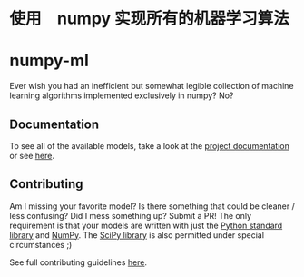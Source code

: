 # 使用　numpy 实现所有的机器学习算法

# numpy-ml
Ever wish you had an inefficient but somewhat legible collection of machine
learning algorithms implemented exclusively in numpy? No?

## Documentation
To see all of the available models, take a look at the [project documentation](https://numpy-ml.readthedocs.io/) or see [here](https://github.com/ddbourgin/numpy-ml/blob/master/numpy_ml/README.md).

## Contributing

Am I missing your favorite model? Is there something that could be cleaner /
less confusing? Did I mess something up? Submit a PR! The only requirement is
that your models are written with just the [Python standard
library](https://docs.python.org/3/library/) and [NumPy](https://www.numpy.org/). The
[SciPy library](https://scipy.github.io/devdocs/) is also permitted under special
circumstances ;)

See full contributing guidelines [here](./CONTRIBUTING.md).

